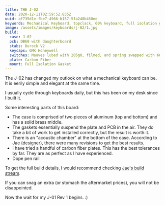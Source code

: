 ```yaml
---
title: THE J-02
date: 2020-12-11T02:59:52.835Z
uuid: af735d1e-fbe7-4966-b157-5fa248b460ee
keywords: Mechanical Keyboard, topclack, 60% keyboard, full isolation gasket mount, brass middle
image: /assets/images/keyboards/j-02/1.jpg
build:
  case: J-02
  pcb: DB60 with daughterboard
  stabs: Durock V2
  keycaps: GMK Honeywell
  switches: Mauves lubed with 205g0, filmed, and spring swapped with 68g Sprit Slow Extreme II
  plate: Carbon Fiber
  mount: Full Isolation Gasket
---
```


The J-02 has changed my outlook on what a mechanical keyboard can be. It is eerily simple and elegant at the same time.

I usually cycle through keyboards daily, but this has been on my desk since I built it.

Some interesting parts of this board:

- The case is comprised of two pieces of aluminum (top and bottom) and has a solid brass middle.
- The gaskets essentially suspend the plate and PCB in the air. They do take a bit of work to get installed correctly, but the result is worth it.
- There is an "acoustic chamber" at the bottom of the case. According to Jae (designer), there were many revisions to get the best results.
- I have tried a handful of carbon fiber plates. This has the best tolerances by far. They are as perfect as I have experienced.
- Dope pen rail

To get the full build details, I would recommend checking [Jae's build stream](https://www.youtube.com/watch?v=QUkWe2VP74I).

If you can snag an extra (or stomach the aftermarket prices), you will not be disappointed.

Now the wait for my J-01 Rev 1 begins. :)

